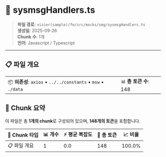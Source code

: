# 📄 sysmsgHandlers.ts

> **파일 경로**: `vizier(sample)/fe/src/mocks/smg/sysmsgHandlers.ts`  
> **생성일**: 2025-09-26  
> **Chunk 수**: 1개  
> **언어**: Javascript / Typescript
---


## 📋 파일 개요

| | |
|--|--|
| 📦 **의존성**: `axios` • `../../constants` • `msw` • `./data` | 📊 **총 토큰 수**: 148 |






## 🧩 Chunk 요약

이 파일은 총 **1개의 chunk**로 구성되어 있으며, **148개의 토큰**을 포함합니다.

| 🧩 Chunk 타입 | 📊 개수 | ⚡ 평균 복잡도 | 📝 총 토큰 | 📈 비율 |
|---------------|--------|-------------|----------|--------|
| 📋 파일 개요 | 1 | 0.0 | 148 | 100.0% |

